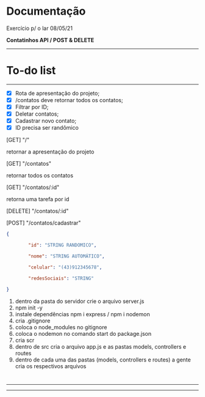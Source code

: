 # Documentação

Exercício p/ o lar 08/05/21

**Contatinhos API / POST & DELETE**

---

# To-do list

---

- [x]  Rota de apresentação do projeto;
- [x]  /contatos deve retornar todos os contatos;
- [x]  Filtrar por ID;
- [x]  Deletar contatos;
- [x]  Cadastrar novo contato;
- [x]  ID precisa ser randômico

[GET] "/"

retornar a apresentação do projeto

[GET] "/contatos"

retornar todos os contatos

[GET] "/contatos/:id"

retorna uma tarefa por id

[DELETE] "/contatos/:id"

[POST] "/contatos/cadastrar"

```json
{

		"id": "STRING RANDOMICO",

		"nome": "STRING AUTOMÁTICO",

		"celular": "(43)912345678",

		"redesSociais": "STRING"

}
```

1. dentro da pasta do servidor crie o arquivo server.js
2. npm init -y
3. instale dependências npm  i express / npm i nodemon 
4. cria .gitignore
5. coloca o node_modules no gitignore
6. coloca o nodemon no comando start do package.json
7. cria scr
8. dentro de src cria o arquivo app.js e as pastas models, controllers e routes
9. dentro de cada uma das pastas (models, controllers e routes) a gente cria os respectivos arquivos

# 

---

---